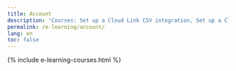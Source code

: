 ```yaml
---
title: Account
description: 'Courses: Set up a Cloud Link CSV integration, Set up a Cloud Link database integration, Check contact data, Set up agent status data, Manage notifications'
permalink: /e-learning/account/
lang: en
toc: false
---
```


{% include e-learning-courses.html %}
